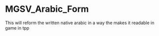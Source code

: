 # MGSV_Arabic_Form
This will reform the written native arabic in a way the makes it readable in game in tpp
